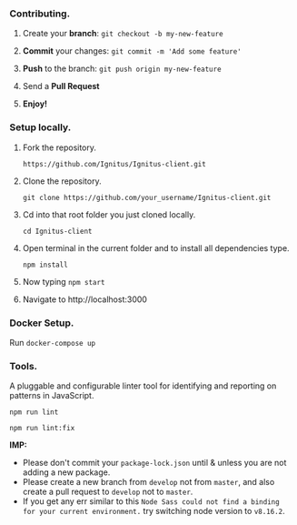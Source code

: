 ### Contributing.

 1. Create your **branch**: ```git checkout -b my-new-feature```

2. **Commit** your changes: ```git commit -m 'Add some feature'```

3. **Push** to the branch: ```git push origin my-new-feature```

4. Send a **Pull Request**

5. **Enjoy!**

### Setup locally.

1. Fork the repository.

    ``` https://github.com/Ignitus/Ignitus-client.git ```

2. Clone the repository.

    ``` git clone https://github.com/your_username/Ignitus-client.git ```

3. Cd into that root folder you just cloned locally.

    ``` cd Ignitus-client ```

4. Open terminal in the current folder and to install all dependencies type.

    ``` npm install ```

5. Now typing
    ``` npm start ```
    
6. Navigate to http://localhost:3000

### Docker Setup.

Run ```docker-compose up```
 
### Tools.

A pluggable and configurable linter tool for identifying and reporting on patterns in JavaScript.

 ``` npm run lint ```
 
 ``` npm run lint:fix ```
 
 
**IMP:** 

* Please don't commit your ```package-lock.json``` until & unless you are not adding a new package.
* Please create a new branch from ```develop``` not from ```master```, and also create a pull request to ```develop``` not to ```master```.
* If you get any err similar to this ``` Node Sass could not find a binding for your current environment. ``` try switching node version to      ``` v8.16.2 ```.
